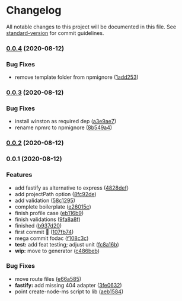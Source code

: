 # Changelog

All notable changes to this project will be documented in this file. See [standard-version](https://github.com/conventional-changelog/standard-version) for commit guidelines.

### [0.0.4](https://github.com/WandersonAlves/create-node-ms/compare/v0.0.3...v0.0.4) (2020-08-12)


### Bug Fixes

* remove template folder from npmignore ([1add253](https://github.com/WandersonAlves/create-node-ms/commit/1add253dbe891227152a387abf9e7c7b907d7159))

### [0.0.3](https://github.com/WandersonAlves/create-node-ms/compare/v0.0.2...v0.0.3) (2020-08-12)


### Bug Fixes

* install winston as required dep ([a3e9ae7](https://github.com/WandersonAlves/create-node-ms/commit/a3e9ae79c113cc86e584a3166bf79d379a7eee2e))
* rename npmrc to npmignore ([8b549a4](https://github.com/WandersonAlves/create-node-ms/commit/8b549a4efd531f1c7137fc5c5326dd1ac9af40a4))

### [0.0.2](https://github.com/WandersonAlves/create-node-ms/compare/v0.0.1...v0.0.2) (2020-08-12)

### 0.0.1 (2020-08-12)


### Features

* add fastify as alternative to express ([4828def](https://github.com/WandersonAlves/create-node-ms/commit/4828def046be14ca0f7b116eccf90016bc0b368a))
* add projectPath option ([8fc92de](https://github.com/WandersonAlves/create-node-ms/commit/8fc92de7c4eb25fdacef1dccdcb91de64bf7b1e2))
* add validation ([58c1295](https://github.com/WandersonAlves/create-node-ms/commit/58c129592b51c8268e489759f8ba492c17d3c898))
* complete boilerplate ([e26015c](https://github.com/WandersonAlves/create-node-ms/commit/e26015cf2ed1276bd5f0a4382d6a4a3f86eee296))
* finish profile case ([eb116b9](https://github.com/WandersonAlves/create-node-ms/commit/eb116b97d955adae219d6572653b092b14866446))
* finish validations ([9fa8a8f](https://github.com/WandersonAlves/create-node-ms/commit/9fa8a8f4d7a7d38aaccb848e023b05ca41e634e2))
* finished ([b937d20](https://github.com/WandersonAlves/create-node-ms/commit/b937d200fb55fd1b574d5ae63b3e1676c16ef293))
* first commit :rocket: ([107fb74](https://github.com/WandersonAlves/create-node-ms/commit/107fb74a01a660be29a6a7fe0b9c78df443f90a3))
* mega commit fodac ([f108c3c](https://github.com/WandersonAlves/create-node-ms/commit/f108c3c90db0060782b06fae1913cb50f79ba904))
* **test:** add feat testing; adjust unit ([fc8a16b](https://github.com/WandersonAlves/create-node-ms/commit/fc8a16b6632fc210916adb329313a301524ed64e))
* **wip:** move to generator ([c486beb](https://github.com/WandersonAlves/create-node-ms/commit/c486bebd73c644ca6a981e0f202fad6d94e2d51e))


### Bug Fixes

* move route files ([e66a585](https://github.com/WandersonAlves/create-node-ms/commit/e66a58561521d3431e9f6b72c22c501379a4920d))
* **fastify:** add missing 404 adapter ([3fe0632](https://github.com/WandersonAlves/create-node-ms/commit/3fe0632efa4064aaaf39370e4538788fdade1ad1))
* point create-node-ms script to lib ([aeb1584](https://github.com/WandersonAlves/create-node-ms/commit/aeb1584594afa18e6b70536655f9e03dcd039c41))
